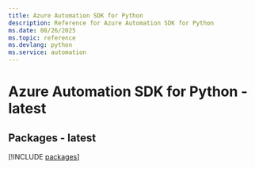 ```yaml
---
title: Azure Automation SDK for Python
description: Reference for Azure Automation SDK for Python
ms.date: 08/26/2025
ms.topic: reference
ms.devlang: python
ms.service: automation
---
```

# Azure Automation SDK for Python - latest
## Packages - latest
[!INCLUDE [packages](automation-index.md)]